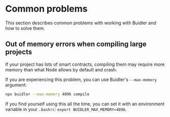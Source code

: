 # Common problems

This section describes common problems with working with Buidler and how to solve them.

## Out of memory errors when compiling large projects

If your project has lots of smart contracts, compiling them may require more memory than what
Node allows by default and crash.

If you are experiencing this problem, you can use Buidler's `--max-memory` argument:

```sh
npx buidler --max-memory 4096 compile
```

If you find yourself using this all the time, you can set it with an environment variable in your `.bashrc`: `export BUIDLER_MAX_MEMORY=4096`.
